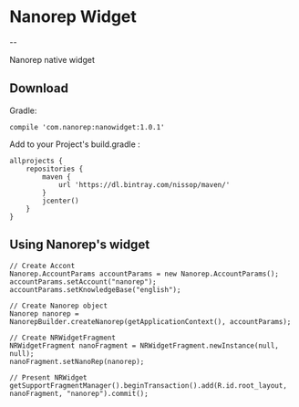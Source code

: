 # Nanorep Widget
--

Nanorep native widget


## Download

Gradle:

```
compile 'com.nanorep:nanowidget:1.0.1'
```

Add to your Project's build.gradle :

```
allprojects {
    repositories {
        maven {
            url 'https://dl.bintray.com/nissop/maven/'
        }
        jcenter()
    }
}
```

## Using Nanorep's widget

```
// Create Accont 
Nanorep.AccountParams accountParams = new Nanorep.AccountParams();
accountParams.setAccount("nanorep");
accountParams.setKnowledgeBase("english");

// Create Nanorep object
Nanorep nanorep = NanorepBuilder.createNanorep(getApplicationContext(), accountParams);

// Create NRWidgetFragment
NRWidgetFragment nanoFragment = NRWidgetFragment.newInstance(null, null);
nanoFragment.setNanoRep(nanorep);

// Present NRWidget
getSupportFragmentManager().beginTransaction().add(R.id.root_layout, nanoFragment, "nanorep").commit();
```
